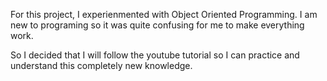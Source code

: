 For this project, I experienmented with Object Oriented Programming. I am new to programing so it was quite confusing for me to make everything work.

So I decided that I will follow the youtube tutorial so I can practice and understand this completely new knowledge. 

